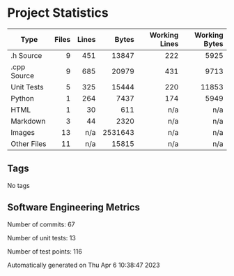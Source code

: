 Project Statistics
==================

| Type | Files | Lines | Bytes | Working Lines | Working Bytes |
|------|------:|------:|------:|--------------:|--------------:|
|.h Source|9|451|13847|222|5925|
|.cpp Source|9|685|20979|431|9713|
|Unit Tests|5|325|15444|220|11853|
|Python|1|264|7437|174|5949|
|HTML|1|30|611|n/a|n/a|
|Markdown|3|44|2320|n/a|n/a|
|Images|13|n/a|2531643|n/a|n/a|
|Other  Files|11|n/a|15815|n/a|n/a|

## Tags
No tags

## Software Engineering Metrics

Number of commits:  67

Number of unit tests:  13

Number of test points:  116

Automatically generated on Thu Apr  6 10:38:47 2023

